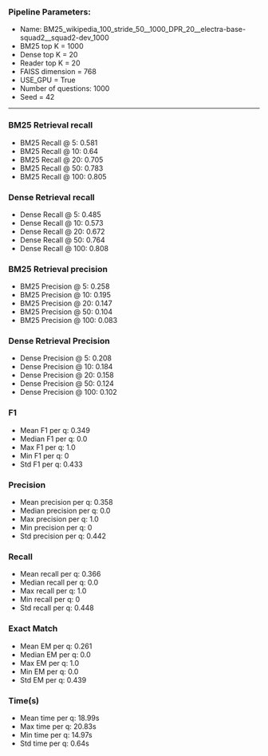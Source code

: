 ### Pipeline Parameters:
* Name: BM25_wikipedia_100_stride_50__1000_DPR_20__electra-base-squad2__squad2-dev_1000
* BM25 top K = 1000
* Dense top K = 20
* Reader top K = 20
* FAISS dimension = 768
* USE_GPU = True
* Number of questions: 1000
* Seed = 42
------
### BM25 Retrieval recall 
* BM25 Recall @ 5: 0.581
* BM25 Recall @ 10: 0.64
* BM25 Recall @ 20: 0.705
* BM25 Recall @ 50: 0.783
* BM25 Recall @ 100: 0.805
### Dense Retrieval recall 
* Dense Recall @ 5: 0.485
* Dense Recall @ 10: 0.573
* Dense Recall @ 20: 0.672
* Dense Recall @ 50: 0.764
* Dense Recall @ 100: 0.808
### BM25 Retrieval precision 
* BM25 Precision @ 5: 0.258
* BM25 Precision @ 10: 0.195
* BM25 Precision @ 20: 0.147
* BM25 Precision @ 50: 0.104
* BM25 Precision @ 100: 0.083
### Dense Retrieval Precision 
* Dense Precision @ 5: 0.208
* Dense Precision @ 10: 0.184
* Dense Precision @ 20: 0.158
* Dense Precision @ 50: 0.124
* Dense Precision @ 100: 0.102
### F1 
* Mean F1 per q: 0.349
* Median F1 per q: 0.0
* Max F1 per q: 1.0
* Min F1 per q: 0
* Std F1 per q: 0.433
### Precision 
* Mean precision per q: 0.358
* Median precision per q: 0.0
* Max precision per q: 1.0
* Min precision per q: 0
* Std precision per q: 0.442
### Recall 
* Mean recall per q: 0.366
* Median recall per q: 0.0
* Max recall per q: 1.0
* Min recall per q: 0
* Std recall per q: 0.448
### Exact Match 
* Mean EM per q: 0.261
* Median EM per q: 0.0
* Max EM per q: 1.0
* Min EM per q: 0.0
* Std EM per q: 0.439
### Time(s) 
* Mean time per q: 18.99s
* Max time per q: 20.83s
* Min time per q: 14.97s
* Std time per q: 0.64s

